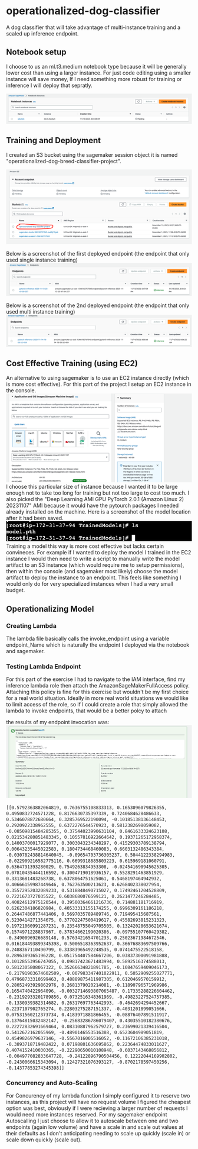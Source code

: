 # operationalized-dog-classifier
A dog classifier that will take advantage of multi-instance training and a scaled up inference endpoint.


## Notebook setup
I choose to us an ml.t3.medium notebook type because it will be generally lower cost than using a larger instance. For just code editing using a smaller instance will save money, If I need something more robust for training or inference I will deploy that sepratly.

![notebook-type](./notebook-screenshot.png)

## Training and Deployment

I created an S3 bucket using the sagemaker session object it is named "operationalized-dog-breed-classifier-project".

![s3-bucket](./s3-bucket.png)

Below is a screenshot of the first deployed endpoint (the endpoint that only used single instance training)
![first-endpoint](./first-endpoint.png)

Below is a screenshot of the 2nd deployed endpoint (the endpoint that only used multi instance training)
![second-endpoint](./multi-instance-endpoint.png)

## Cost Effective Training (using EC2)
An alternative to using sagemaker is to use an EC2 instance directly (which is more cost effective). For this part of the project I setup an EC2 instance in the console.
![ec2-instance](./ec2-instance.png)
I choose this particular size of instance because I wanted it to be large enough not to take too long for training but not too large to cost too much. I also picked the "Deep Learning AMI GPU PyTorch 2.0.1 (Amazon Linux 2) 20231107" AMI because it would have the pytourch packages I needed already installed on the machine.
Here is a screenshot of the model location after it had been saved.
![ec2-trained-model](./ec2-trained-model.png)
Training a model this way is more cost effective but lacks certain convineces. For example if I wanted to deploy the model I trained in the EC2 instance I would then need to write a script to manually write the model artifact to an S3 instance (which would require me to setup permissions), then within the console (and sagemaker most likely) choose the model artifact to deploy the instance to an endpoint. This feels like something I would only do for very specialized instances when I had a very small budget.

## Operationalizing Model
### Creating Lambda
The lambda file basically calls the invoke_endpoint using a variable endpoint_Name which is naturally the endpoint I deployed via the notebook and sagemaker.

### Testing Lambda Endpoint
For this part of the exercise I had to navigate to the IAM interface, find my inference lambda role then attach the AmazonSageMakerFullAccess policy. Attaching this policy is fine for this exercise but wouldn't be my first choice for a real world situation. Ideally in more real world situations we would like to limit access of the role, so if I could create a role that simply allowed the lambda to invoke endpoints, that would be a better polcy to attach

the results of my endpoint invocation was:
![lambda-invoke-test](./lambda-invoke-test.png)
```
[[0.5792363882064819, 0.7636755108833313, 0.1653096079826355, 0.4950832724571228, 0.8176630735397339, 0.7240684628486633, 0.5346078872680664, 0.3285769522190094, -0.10185138136148453, 0.2920922338962555, 0.6372276544570923, 0.5812382698059082, -0.08509815484285355, 0.37544023990631104, 0.8461633324623108, 0.021534280851483345, 0.10557816922664642, 0.19371265172958374, 0.14003700017929077, 0.3003043234348297, 0.41529303789138794, 0.00643235445022583, 0.1804734468460083, 0.6603132486343384, -0.030782438814640045, -0.09654703736305237, 0.5044122338294983, -0.022909216582775116, 0.6699318885803223, 0.615969181060791, 0.6364791393280029, 0.7549263834953308, -0.024541690945625305, 0.07810435444116592, 0.3004719018936157, 0.5528291463851929, 0.3313681483268738, 0.6378064751625061, 0.5468197464942932, 0.40666159987449646, 0.762763500213623, 0.6268402338027954, 0.35572952032089233, 0.5318848490715027, 0.17492461204528809, 0.7221673727035522, 0.6038680076599121, 0.2621477246284485, 0.40824612975120544, 0.39500364661216736, 0.714881181716919, 0.6262304186820984, 0.40533313155174255, 0.6996309161186218, 0.26447486877441406, 0.5697035789489746, 0.719495415687561, 0.5230414271354675, 0.37702247500419617, 0.45582693815231323, 0.19721060991287231, 0.23548755049705505, 0.13242028653621674, 0.1574971228837967, 0.37834662199020386, -0.09755107760429382, -0.3490096926689148, 0.5763421654701233, 0.25023671984672546, 0.016184493899345398, 0.5006518363952637, 0.36676883697509766, 0.2488367110490799, 0.33383965492248535, 0.0741475522518158, 0.2896389365196228, 0.051754407584667206, 0.03837300091981888, 0.10128553956747055, 0.09817423671483994, 0.5892516374588013, 0.5812305808067322, 0.35266634821891785, -0.10847659409046173, -0.21791903674602509, -0.007983347401022911, 0.5052909255027771, 0.47968733310699463, 0.48889875411987305, 0.6120469570159912, 0.28052493929862976, 0.2681379020214081, -0.11890796571969986, 0.1654740422964096, -0.0032714693807065487, 0.17335288226604462, -0.23192933201789856, 0.0732516348361969, -0.49823227524757385, -0.1330939382314682, 0.26317697763442993, -0.4642694294452667, 0.2237107902765274, 0.22803275287151337, -0.4031201899051666, 0.07531560212373734, 0.4183971881866455, -0.08876407891511917, 0.13764815032482147, -0.25683286786079407, 0.43035510182380676, 0.22272832691669464, 0.08310887962579727, 0.23699021339416504, 0.5412672162055969, -0.4890146553516388, 0.6523604989051819, 0.4549826979637146, -0.5567016005516052, -0.11672106385231018, -0.3893718719482422, 0.07198801636695862, 0.22364474833011627, 0.4074152410030365, -0.22290650010108948, -0.6037143468856812, -0.004977082833647728, -0.24122896790504456, 0.12222044169902802, -0.2430066615343094, 0.12427321076393127, -0.8702178597450256, -0.14377853274345398]]
```

### Concurrency and Auto-Scaling
For Concurency of my lambda function I simply configured it to reserve two instances, as this project will have no request volume I figured the cheapest option was best, obviously if I were recieving a larger number of requests I would need more instances reserved.
For my sagemaker endpoint Autoscalling I just choose to allow it to autoscale between one and two endpoints (again low volume) and have a scale in and scale out values at their defaults as I don't anticipating needing to scale up quickly (scale in) or scale down quickly (scale out).